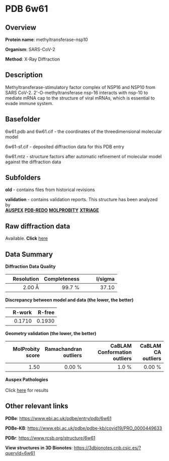 # PDB 6w61

## Overview

**Protein name**: methyltransferase-nsp10

**Organism**: SARS-CoV-2

**Method**: X-Ray Diffraction

## Description

Methyltransferase-stimulatory factor complex of NSP16 and NSP10 from SARS CoV-2. 2'-O-methyltransferase nsp-16 interacts with nsp-10 to mediate mRNA cap to the structure of viral mRNAs, which is essential to evade immune system.

## Basefolder

6w61.pdb and 6w61.cif - the coordinates of the threedimensional molecular model

6w61-sf.cif - deposited diffraction data for this PDB entry

6w61.mtz - structure factors after automatic refinement of molecular model against the diffraction data

## Subfolders



**old** - contains files from historical revisions

**validation** - contains validation reports. This structure has been analyzed by <br>[**AUSPEX**](https://github.com/thorn-lab/coronavirus_structural_task_force/tree/master/pdb/methyltransferase-nsp10/SARS-CoV-2/6w61/validation/auspex) [**PDB-REDO**](https://github.com/thorn-lab/coronavirus_structural_task_force/tree/master/pdb/methyltransferase-nsp10/SARS-CoV-2/6w61/validation/pdb-redo) [**MOLPROBITY**](https://github.com/thorn-lab/coronavirus_structural_task_force/tree/master/pdb/methyltransferase-nsp10/SARS-CoV-2/6w61/validation/molprobity) [**XTRIAGE**](https://github.com/thorn-lab/coronavirus_structural_task_force/blob/master/pdb/methyltransferase-nsp10/SARS-CoV-2/6w61/validation/Xtriage_output.log)   



## Raw diffraction data

Available. **Click** [here](https://doi.org/10.18430/m36w61) 

## Data Summary
**Diffraction Data Quality**

|   | Resolution | Completeness| I/sigma |
|---|-------------:|----------------:|--------------:|
|   |2.00 Å|99.7  %|<img width=50/>37.10|

**Discrepancy between model and data (the lower, the better)**

|   | **R-work**| **R-free**   
|---|-------------:|----------------:|           
||  0.1710|  0.1930|

**Geometry validation (the lower, the better)**

|   |**MolProbity<br>score**| **Ramachandran<br>outliers** | **CaBLAM<br>Conformation outliers** | **CaBLAM<br>CA outliers** |
|---|-------------:|----------------:|----------------:|---------------:|
||  1.50|  0.00 %|1.0 %|0.00 %|

**Auspex Pathologies**<br> <br>Click [here](https://github.com/thorn-lab/coronavirus_structural_task_force/blob/master/pdb/methyltransferase-nsp10/SARS-CoV-2/6w61/validation/auspex/6w61_auspex_comments.txt)  for results

 



## Other relevant links 
**PDBe**:  https://www.ebi.ac.uk/pdbe/entry/pdb/6w61

**PDBe-KB**: https://www.ebi.ac.uk/pdbe/pdbe-kb/covid19/PRO_0000449633 
 
**PDBr**: https://www.rcsb.org/structure/6w61 

**View structures in 3D Bionotes**: https://3dbionotes.cnb.csic.es/?queryId=6w61

